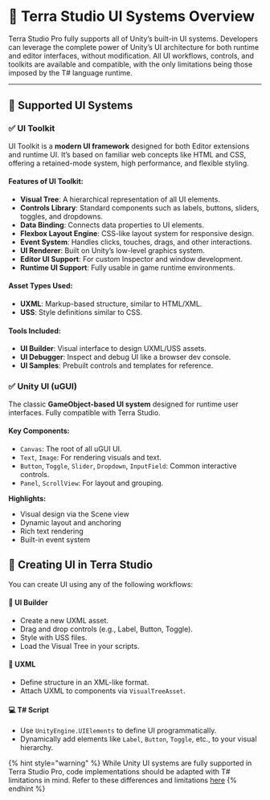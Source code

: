 # 🎨 Terra Studio UI Systems Overview

Terra Studio Pro fully supports all of Unity’s built-in UI systems. Developers can leverage the complete power of Unity’s UI architecture for both runtime and editor interfaces, without modification. All UI workflows, controls, and toolkits are available and compatible, with the only limitations being those imposed by the T# language runtime.

***

## 🧰 Supported UI Systems

### ✅ UI Toolkit

UI Toolkit is a **modern UI framework** designed for both Editor extensions and runtime UI. It’s based on familiar web concepts like HTML and CSS, offering a retained-mode system, high performance, and flexible styling.

#### **Features of UI Toolkit:**

* **Visual Tree**: A hierarchical representation of all UI elements.
* **Controls Library**: Standard components such as labels, buttons, sliders, toggles, and dropdowns.
* **Data Binding**: Connects data properties to UI elements.
* **Flexbox Layout Engine**: CSS-like layout system for responsive design.
* **Event System**: Handles clicks, touches, drags, and other interactions.
* **UI Renderer**: Built on Unity’s low-level graphics system.
* **Editor UI Support**: For custom Inspector and window development.
* **Runtime UI Support**: Fully usable in game runtime environments.

#### **Asset Types Used:**

* **UXML**: Markup-based structure, similar to HTML/XML.
* **USS**: Style definitions similar to CSS.

#### **Tools Included:**

* **UI Builder**: Visual interface to design UXML/USS assets.
* **UI Debugger**: Inspect and debug UI like a browser dev console.
* **UI Samples**: Prebuilt controls and templates for reference.

### ✅ Unity UI (uGUI)

The classic **GameObject-based UI system** designed for runtime user interfaces. Fully compatible with Terra Studio.

#### **Key Components:**

* `Canvas`: The root of all uGUI UI.
* `Text`, `Image`: For rendering visuals and text.
* `Button`, `Toggle`, `Slider`, `Dropdown`, `InputField`: Common interactive controls.
* `Panel`, `ScrollView`: For layout and grouping.

**Highlights:**

* Visual design via the Scene view
* Dynamic layout and anchoring
* Rich text rendering
* Built-in event system

## 🧪 Creating UI in Terra Studio

You can create UI using any of the following workflows:

#### 🧱 UI Builder

* Create a new UXML asset.
* Drag and drop controls (e.g., Label, Button, Toggle).
* Style with USS files.
* Load the Visual Tree in your scripts.

#### 📜 UXML

* Define structure in an XML-like format.
* Attach UXML to components via `VisualTreeAsset`.

#### 💻 T# Script

* Use `UnityEngine.UIElements` to define UI programmatically.
* Dynamically add elements like `Label`, `Button`, `Toggle`, etc., to your visual hierarchy.

{% hint style="warning" %}
While Unity UI systems are fully supported in Terra Studio Pro, code implementations should be adapted with T# limitations in mind. Refer to these differences and limitations [here](key-differences-t-versus-c.md)
{% endhint %}

